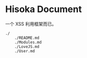 Hisoka Document
===============

一个 XSS 利用框架而已。

    ./
        ./README.md
        ./Modules.md
        ./LoveJS.md
        ./User.md
